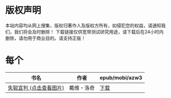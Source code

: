 # 版权声明

本站内容均从网上搜集，版权归著作人及版权方所有，如侵犯您的权益，请通知我们，我们将会及时删除！ 下载链接仅供宽带测试研究用途，请下载后在24小时内删除，请勿用于商业目的。请支持正版！

# 每个

| 书名 | 作者 | epub/mobi/azw3 |
| --- | --- | --- |
| [失聪宣判 (点击查看图片)](https://www.dushupai.com/attachment/2024/06/08/49e4ec113778cbbd.jpg) | 戴维・洛奇 | [下载](https://url89.ctfile.com/f/31084289-1357051540-75c665?p=8866) |
